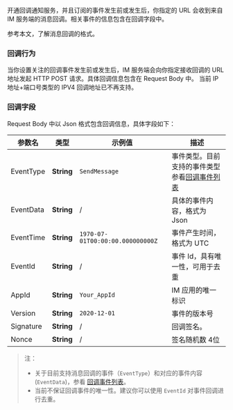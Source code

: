 开通回调通知服务，并且订阅的事件发生前或发生后，你指定的 URL 会收到来自 IM 服务端的消息回调。相关事件的信息包含在回调字段中。

参考本文，了解消息回调的格式。

### 回调行为

当你设置关注的回调事件发生前或发生后，IM 服务端会向你指定接收回调的 URL 地址发起 HTTP POST 请求。具体回调信息包含在 Request Body 中。
当前 IP 地址+端口号类型的 IPV4 回调地址已不再支持。
<span id="callback_fields"></span>
### 回调字段

Request Body 中以 Json 格式包含回调信息，具体字段如下：

| 参数名 | 类型 | 示例值 |描述 |
| --- | --- | --- |--- |
| EventType | **String** |`SendMessage` | 事件类型。目前支持的事件类型参看[回调事件列表](293100) |
| EventData | **String** | / |具体的事件内容，格式为 Json|
| EventTime | **String**|`1970-07-01T00:00:00.000000000Z`|事件产生时间，格式为 UTC |
| EventId | **String** | / |事件 Id，具有唯一性，可用于去重 |
| AppId | **String**| `Your_AppId` |IM 应用的唯一标识 |
| Version | **String**| `2020-12-01`| 事件的版本号 |
| Signature | **String** | / | 回调签名。|
| Nonce | **String** | / |签名随机数 4位 |


> 注：
> - 关于目前支持消息回调的事件（`EventType`）和对应的事件内容 (`EventData`)，参看 [回调事件列表](293100)。
> - <span id="eventid"><span> 当前不保证回调事件的唯一性。建议你可以使用 `EventId` 对事件回调进行去重。